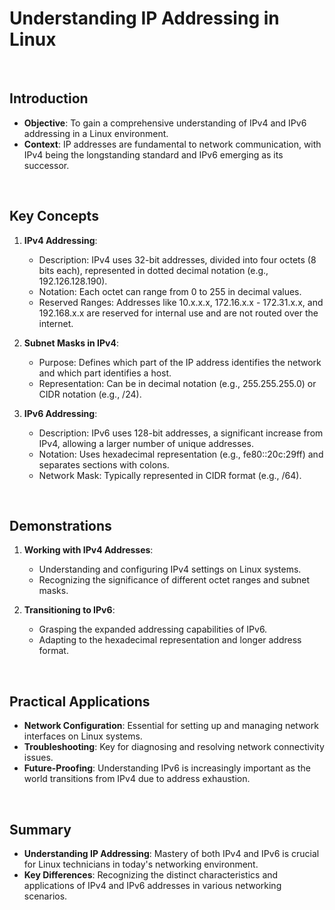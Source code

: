 # Understanding IP Addressing in Linux

<br>

## Introduction

- **Objective**: To gain a comprehensive understanding of IPv4 and IPv6 addressing in a Linux environment.
- **Context**: IP addresses are fundamental to network communication, with IPv4 being the longstanding standard and IPv6 emerging as its successor.

<br>

## Key Concepts

1. **IPv4 Addressing**:
   - Description: IPv4 uses 32-bit addresses, divided into four octets (8 bits each), represented in dotted decimal notation (e.g., 192.126.128.190).
   - Notation: Each octet can range from 0 to 255 in decimal values.
   - Reserved Ranges: Addresses like 10.x.x.x, 172.16.x.x - 172.31.x.x, and 192.168.x.x are reserved for internal use and are not routed over the internet.

2. **Subnet Masks in IPv4**:
   - Purpose: Defines which part of the IP address identifies the network and which part identifies a host.
   - Representation: Can be in decimal notation (e.g., 255.255.255.0) or CIDR notation (e.g., /24).

3. **IPv6 Addressing**:
   - Description: IPv6 uses 128-bit addresses, a significant increase from IPv4, allowing a larger number of unique addresses.
   - Notation: Uses hexadecimal representation (e.g., fe80::20c:29ff) and separates sections with colons.
   - Network Mask: Typically represented in CIDR format (e.g., /64).

<br>

## Demonstrations

1. **Working with IPv4 Addresses**:
   - Understanding and configuring IPv4 settings on Linux systems.
   - Recognizing the significance of different octet ranges and subnet masks.

2. **Transitioning to IPv6**:
   - Grasping the expanded addressing capabilities of IPv6.
   - Adapting to the hexadecimal representation and longer address format.

<br>

## Practical Applications

- **Network Configuration**: Essential for setting up and managing network interfaces on Linux systems.
- **Troubleshooting**: Key for diagnosing and resolving network connectivity issues.
- **Future-Proofing**: Understanding IPv6 is increasingly important as the world transitions from IPv4 due to address exhaustion.

<br>

## Summary

- **Understanding IP Addressing**: Mastery of both IPv4 and IPv6 is crucial for Linux technicians in today's networking environment.
- **Key Differences**: Recognizing the distinct characteristics and applications of IPv4 and IPv6 addresses in various networking scenarios.
